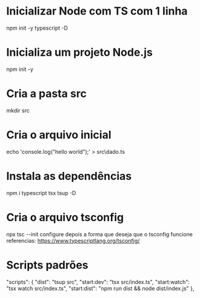 # Inicializar Node com TS com 1 linha

npm init -y typescript -D

# Inicializa um projeto Node.js

npm init -y

# Cria a pasta src

mkdir src

# Cria o arquivo inicial

echo 'console.log("hello world");' > src\dado.ts

# Instala as dependências

npm i typescript tsx tsup -D

# Cria o arquivo tsconfig

npx tsc --init
configure depois a forma que deseja que o tsconfig funcione
referencias: https://www.typescriptlang.org/tsconfig/

# Scripts padrões

"scripts": {
"dist": "tsup src",
"start:dev": "tsx src/index.ts",
"start:watch": "tsx watch src/index.ts",
"start:dist": "npm run dist && node dist/index.js"
},

